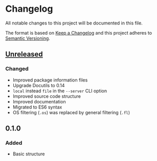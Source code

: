 # Changelog

All notable changes to this project will be documented in this file.

The format is based on [Keep a Changelog](http://keepachangelog.com/en/1.0.0/)
and this project adheres to [Semantic Versioning](http://semver.org/spec/v2.0.0.html).

[Unreleased]: https://github.com/ntrrg/NtDocutils/compare/v0.1.0...HEAD
## [Unreleased][]

### Changed

* Improved package information files
* Upgrade Docutils to 0.14
* `local` instead `file` in the `--server` CLI option
* Improved source code structure
* Improved documentation
* Migrated to ES6 syntax
* OS filtering (`.os`) was replaced by general filtering (`.fl`)

## 0.1.0

### Added

* Basic structure
